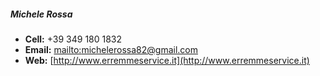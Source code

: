 ##### Michele Rossa  
  * **Cell:** +39 349 180 1832  
  * **Email:** [mailto:michelerossa82@gmail.com](michelerossa82@gmail.com) 
  * **Web:** [http://www.erremmeservice.it](http://www.erremmeservice.it)  
